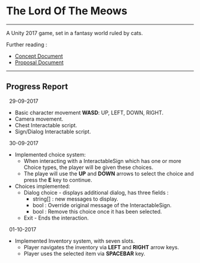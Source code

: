 # The Lord Of The Meows
---

A Unity 2017 game, set in a fantasy world ruled by cats.

Further reading : 

- [Concept Document](./Concept_Document.pdf)
- [Proposal Document](./Proposal_Document.pdf)

---

## Progress Report  
&nbsp; 
29-09-2017  
- Basic character movement __WASD__: UP, LEFT, DOWN, RIGHT.
- Camera movement.
- Chest Interactable script.
- Sign/Dialog Interactable script.  
  

&nbsp; 
30-09-2017  
- Implemented choice system: 
    - When interacting with a InteractableSign which has one or more Choice types, the player will be given these choices.
    - The playe will use the __UP__ and __DOWN__ arrows to select the choice and press the __E__ key to continue.
- Choices implemented:
    - Dialog choice - displays additional dialog, has three fields :
        - string[] : new messages to display.
        - bool : Override original message of the InteractableSign.
        - bool : Remove this choice once it has been selected.
    - Exit - Ends the interaction.

  
&nbsp;
01-10-2017
- Implemented Inventory system, with seven slots.
    - Player navigates the inventory via __LEFT__ and __RIGHT__ arrow keys.
    - Player uses the selected item via __SPACEBAR__ key.